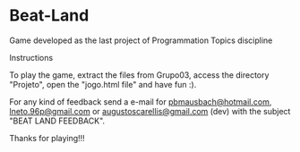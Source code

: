 # Beat-Land
Game developed as the last project of  Programmation Topics discipline

Instructions
 
To play the game, extract the files from Grupo03, access the directory "Projeto", open the "jogo.html file" and have fun :).


For any kind of feedback send a e-mail for pbmausbach@hotmail.com, lneto.96p@gmail.com or augustoscarellis@gmail.com (dev) with the subject "BEAT LAND FEEDBACK".

Thanks for playing!!!
